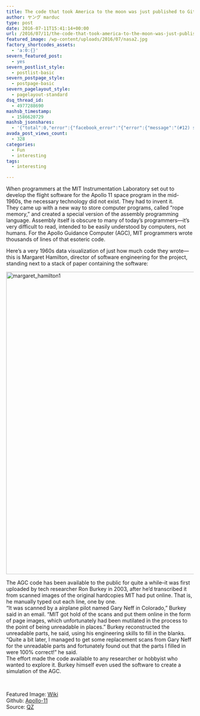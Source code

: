 ```yaml
---
title: The code that took America to the moon was just published to GitHub, and it’s like a 1960s time capsule
author: ヤング marduc
type: post
date: 2016-07-11T15:41:14+00:00
url: /2016/07/11/the-code-that-took-america-to-the-moon-was-just-published-to-github-and-its-like-a-1960s-time-capsule/
featured_image: /wp-content/uploads/2016/07/nasa2.jpg
factory_shortcodes_assets:
  - 'a:0:{}'
severn_featured_post:
  - yes
severn_postlist_style:
  - postlist-basic
severn_postpage_style:
  - postpage-basic
severn_pagelayout_style:
  - pagelayout-standard
dsq_thread_id:
  - 4977288690
mashsb_timestamp:
  - 1586620729
mashsb_jsonshares:
  - '{"total":0,"error":{"facebook_error":"{"error":{"message":"(#12) share field is deprecated for versions v2.9 and higher","type":"OAuthException","code":12,"fbtrace_id":"ARPSPlAQhLqZh88QnXqyM_S"}}"},"facebook_total":0}'
avada_post_views_count:
  - 328
categories:
  - Fun
  - interesting
tags:
  - interesting

---
```

When programmers at the MIT Instrumentation Laboratory set out to develop the flight software for the Apollo 11 space program in the mid-1960s, the necessary technology did not exist. They had to invent it.  
They came up <!--more-->with a new way to store computer programs, called “rope memory,” and created a special version of the assembly programming language. Assembly itself is obscure to many of today’s programmers—it’s very difficult to read, intended to be easily understood by computers, not humans. For the Apollo Guidance Computer (AGC), MIT programmers wrote thousands of lines of that esoteric code.

  
Here’s a very 1960s data visualization of just how much code they wrote—this is Margaret Hamilton, director of software engineering for the project, standing next to a stack of paper containing the software:

[<img class="alignnone size-full wp-image-758" src="http://localhost/wp-content/uploads/2016/07/margaret_hamilton1.jpg" alt="margaret_hamilton1" width="640" height="813" srcset="http://localhost/wp-content/uploads/2016/07/margaret_hamilton1.jpg 640w, http://localhost/wp-content/uploads/2016/07/margaret_hamilton1-200x254.jpg 200w, http://localhost/wp-content/uploads/2016/07/margaret_hamilton1-236x300.jpg 236w, http://localhost/wp-content/uploads/2016/07/margaret_hamilton1-400x508.jpg 400w, http://localhost/wp-content/uploads/2016/07/margaret_hamilton1-50x64.jpg 50w" sizes="(max-width: 640px) 100vw, 640px" />][1]

The AGC code has been available to the public for quite a while–it was first uploaded by tech researcher Ron Burkey in 2003, after he’d transcribed it from scanned images of the original hardcopies MIT had put online. That is, he manually typed out each line, one by one.  
“It was scanned by a airplane pilot named Gary Neff in Colorado,” Burkey said in an email. “MIT got hold of the scans and put them online in the form of page images, which unfortunately had been mutilated in the process to the point of being unreadable in places.” Burkey reconstructed the unreadable parts, he said, using his engineering skills to fill in the blanks.  
“Quite a bit later, I managed to get some replacement scans from Gary Neff for the unreadable parts and fortunately found out that the parts I filled in were 100% correct!” he said.  
The effort made the code available to any researcher or hobbyist who wanted to explore it. Burkey himself even used the software to create a simulation of the AGC.

&nbsp;

Featured Image: [Wiki][2]  
Github: <a href="https://github.com/chrislgarry/Apollo-11/" target="_blank">Apollo-11</a>  
Source: <a href="http://qz.com/726338/the-code-that-took-america-to-the-moon-was-just-published-to-github-and-its-like-a-1960s-time-capsule/" target="_blank">QZ<br /> </a>

 [1]: http://localhost/wp-content/uploads/2016/07/margaret_hamilton1.jpg
 [2]: https://en.wikipedia.org/wiki/Apollo_11#/media/File:Duke,_Lovell_and_Haise_at_the_Apollo_11_Capcom,_Johnson_Space_Center,_Houston,_Texas_-_19690720.jpg